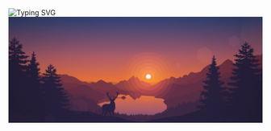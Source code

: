 <img src="https://capsule-render.vercel.app/api?type=waving&height=300&color=gradient&text=Input%20text" alt="Typing SVG" />
<img src="https://raw.githubusercontent.com/PamuduW/PamuduW/main/pics/bg.jpg" alt="Background Image" />